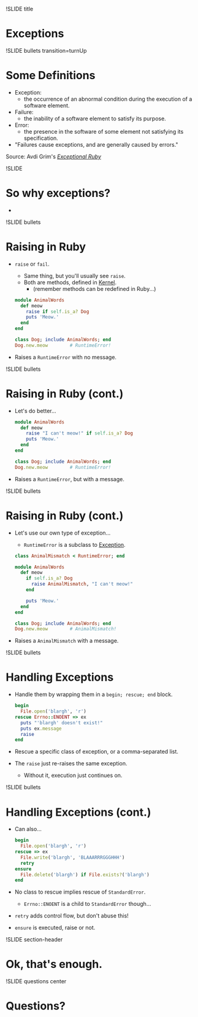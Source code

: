 !SLIDE title
# Exceptions

!SLIDE bullets transition=turnUp
# Some Definitions

* Exception:
    * the occurrence of an abnormal condition during the execution of a software element.
* Failure:
    * the inability of a software element to satisfy its purpose.
* Error:
    * the presence in the software of some element not satisfying its specification.
* "Failures cause exceptions, and are generally caused by errors."

Source: Avdi Grim's [_Exceptional Ruby_](http://exceptionalruby.com)

!SLIDE
# So why exceptions?

*


!SLIDE bullets
# Raising in Ruby

* `raise` or `fail`.
    * Same thing, but you'll usually see `raise`.
    * Both are methods, defined in [Kernel](http://rdoc.info/stdlib/core/Kernel).
        * (remember methods can be redefined in Ruby...)

    ```ruby
    module AnimalWords
      def meow
        raise if self.is_a? Dog
        puts 'Meow.'
      end
    end

    class Dog; include AnimalWords; end
    Dog.new.meow        # RuntimeError!
    ```
* Raises a `RuntimeError` with no message.

!SLIDE bullets
# Raising in Ruby (cont.)

* Let's do better...

    ```ruby
    module AnimalWords
      def meow
        raise "I can't meow!" if self.is_a? Dog
        puts 'Meow.'
      end
    end

    class Dog; include AnimalWords; end
    Dog.new.meow        # RuntimeError!
    ```
* Raises a `RuntimeError`, but with a message.

!SLIDE bullets
# Raising in Ruby (cont.)

* Let's use our own type of exception...
    * `RuntimeError` is a subclass to [Exception](http://rdoc.info/stdlib/core/Exception).

    ```ruby
    class AnimalMismatch < RuntimeError; end

    module AnimalWords
      def meow
        if self.is_a? Dog
          raise AnimalMismatch, "I can't meow!"
        end

        puts 'Meow.'
      end
    end

    class Dog; include AnimalWords; end
    Dog.new.meow        # AnimalMismatch!
    ```
* Raises a `AnimalMismatch` with a message.

!SLIDE bullets
# Handling Exceptions

* Handle them by wrapping them in a `begin; rescue; end` block.

    ```ruby
    begin
      File.open('blargh', 'r')
    rescue Errno::ENOENT => ex
      puts "'blargh' doesn't exist!"
      puts ex.message
      raise
    end
    ```
* Rescue a specific class of exception, or a comma-separated list.
* The `raise` just re-raises the same exception.
    * Without it, execution just continues on.

!SLIDE bullets
# Handling Exceptions (cont.)

* Can also...

    ```ruby
    begin
      File.open('blargh', 'r')
    rescue => ex
      File.write('blargh', 'BLAAARRRGGGHHH')
      retry
    ensure
      File.delete('blargh') if File.exists?('blargh')
    end
    ```
* No class to rescue implies rescue of `StandardError`.
    * `Errno::ENOENT` is a child to `StandardError` though...
* `retry` adds control flow, but don't abuse this!
* `ensure` is executed, raise or not.

!SLIDE section-header
# Ok, that's enough.

!SLIDE questions center
# Questions?
